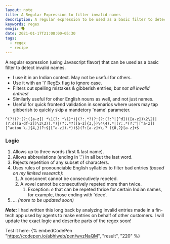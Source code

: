 ```yaml
---
layout: note
title: A Regular Expression to filter invalid names
description: A regular expression to be used as a basic filter to detect invalid Indian names. Useful for quick frontend validation.
keywords: regex
emoji: 🗣
date: 2021-01-17T21:08:00+05:30
tags:
  - regex
  - recipe
---
```


A regular expression (using Javascript flavor) that can be used as a basic filter to detect invalid names.

* I use it in an Indian context. May not be useful for others.
* Use it with an 'i' RegEx flag to ignore case.
* Filters out spelling mistakes & gibberish entries; _but not all invalid entries!_
* Similarly useful for other English nouns as well, and not just names.
* Useful for quick frontend validation in scenarios where users may tap gibberish to quickly skip a mandetory 'name' parameter.

```regex
^(?!(?:(?:([a-z]) *\1(?: *\1)*)|(?:.*?(?:(?:(?:^|[^d])([a-z])\2\2)|(?:d([a-df-z])\3\3)).*)|(?:.*?([a-z]{3,})\4\4).*|(?:.*(?:^|[^a-z])[^aeiou \.]{4,}(?:$|[^a-z]).*))$)(?:[a-z]+\.? ){0,2}[a-z]+$
```

### Logic
1. Allows up to three words (first & last name).
1. Allows abbreviations (ending in '.') in all but the last word.
1. Rejects repetition of any subset of characters.
1. Uses rules of pronounciable English syllables to filter bad entries _(based on my limited research)_:
   1. A consonent cannot be consecutively repeted.
   1. A vovel cannot be consecutively repeted more than twice.
      1. Exception: _e_ that can be repeted thrice for certain Indian names, for example, those ending with 'deee'.
1. ... _(more to be updated soon)_

***Note:***
I had written this long back by analyzing invalid entries made in a fin-tech app used by agents to make entries on behalf of other customers. I will update the exact logic and describe parts of the regex soon!

Test it here:
{% embedCodePen "https://codepen.io/abhiweb/pen/wvzNaQM", "result", "220" %}
